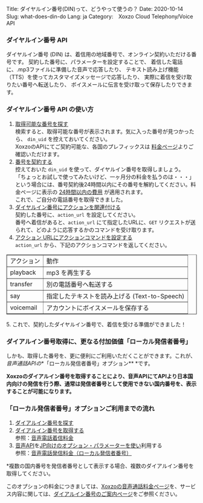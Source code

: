 Title: ダイヤルイン番号(DIN)って、どうやって使うの？
Date: 2020-10-14
Slug: what-does-din-do
Lang: ja
Category:　Xoxzo Cloud Telephony/Voice API

### ダイヤルイン番号 API
ダイヤルイン番号 (DIN) は、着信用の地域番号で、オンライン契約いただける番号です。 
契約した番号に、パラメーターを設定することで、
着信した電話に、.mp3ファイルに準備した音声で応答したり、
テキスト読み上げ機能（TTS）を使ってカスタマイズメッセージで応答したり、
実際に着信を受け取りたい番号へ転送したり、
ボイスメールに伝言を受け取って保存したりできます。


### ダイヤルイン番号 API の使い方
1. [取得可能な番号を探す](https://docs.xoxzo.com/ja/din.html#finding-a-dial-in-number-via-api)<br>
   検索すると、取得可能な番号が表示されます。気に入った番号が見つかったら、 `din_uid` を控えておいてください。<br>
   XoxzoのAPIにてご契約可能な、各国のプレフィックスは [料金ページ](https://www.xoxzo.com/en/about/pricing/voice/#din)よりご確認いただけます。<br>
2. [番号を契約する](https://docs.xoxzo.com/ja/din.html#subscribing-to-a-dial-in-number-via-api)<br>
   控えておいた `din_uid` を使って、ダイヤルイン番号を取得しましょう。 <br>
   「ちょっとお試しで使ってみたいけど、一ヶ月分の料金を払うのは・・・」という場合には、番号契約後24時間以内にその番号を解約してください。料金ページに表示の
   [24時間以内の費用](https://www.xoxzo.com/ja/about/pricing/voice/#din) が適用されます。<br>
   これで、ご自分の電話番号を取得できました。<br>
3. [ダイヤルイン番号にアクションを関連付ける](https://docs.xoxzo.com/ja/din.html#attach-an-action-to-the-dial-in-number-via-api)<br>
   契約した番号に、`action_url` を設定してください。 <br>
   番号へ着信があると、`action_url` にて指定したURLに、`GET` リクエストが送られて、どのように応答するかのコマンドを受け取ります。<br>
4. [アクション URLにアクションコマンドを設定する](https://docs.xoxzo.com/ja/din.html#sample)<br>
    `action_url` から、下記のアクションコマンドを返してください。<br>
<div class="table-responsive">
  <table border="1" cellpadding="10" cellspacing="1">
      <tr>
         <td>
         アクション
         </td>
         <td>
         動作
         </td>
      </tr>
      <tr>
         <td>
         playback
         </td>
         <td>
         mp3 を再生する
         </td>
      </tr>
      <tr>
         <td>
         transfer
         </td>
         <td>
         別の電話番号へ転送する
         </td>
      </tr>
      <tr>
         <td>
         say
         </td>
         <td>
         指定したテキストを読み上げる (Text-to-Speech)
         </td>
      </tr>      
      <tr>
         <td>
         voicemail
         </td>
         <td>
         アカウントにボイスメールを保存する
         </td>
      </tr>
   </table>
</div>
5. これで、契約したダイヤルイン番号で、着信を受ける準備ができました！



### ダイアルイン番号取得に、更なる付加価値「ローカル発信者番号」
しかも、取得した番号を、更に便利にご利用いただくことができます。これが、*音声通話APIの**「ローカル発信者番号」オプション** *です。

**Xoxzoのダイアルイン番号を取得することにより、音声APIにてAPIより日本国内向けの発信を行う際、通常は発信者番号として使用できない国内番号を、表示することが可能になります。**

### 「ローカル発信者番号」オプションご利用までの流れ
1. [ダイアルイン番号を探す](http://docs.xoxzo.com/ja/din.html#finding-a-dial-in-number-via-api)
2. [ダイアルイン番号を取得する](http://docs.xoxzo.com/ja/din.html#subscribing-to-a-dial-in-number-via-api) <br>
参照：[音声電話着信料金](https://www.xoxzo.com/ja/about/pricing/voice/#din)
3. [音声API](http://docs.xoxzo.com/ja/voice.html#simple-playback-api)を[JP向けのオプション・パラメーターを使い](http://docs.xoxzo.com/ja/voice.html#jp-specific-optional-parameters)利用する <br>
参照：[音声電話発信料金（ローカル発信者番号）](https://www.xoxzo.com/ja/about/pricing/voice/#outbound-call)

*複数の国内番号を発信者番号として表示する場合、複数のダイアルイン番号を取得してください。
  
このオプションの料金につきましては、[Xoxzoの音声通話料金ページ](https://www.xoxzo.com/ja/about/pricing/voice)を、サービス内容に関しては、[ダイアルイン番号のご案内ページ](https://blog.xoxzo.com/ja/2017/07/01/dialinnumbers-tutorial/)をご参照ください。
